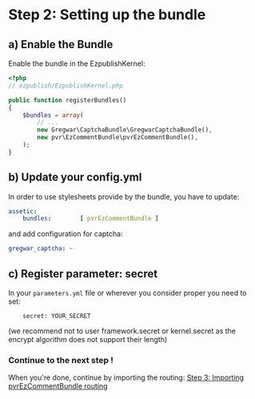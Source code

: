 
# Step 2: Setting up the bundle

## a) Enable the Bundle

Enable the bundle in the EzpublishKernel:

```php
<?php
// ezpublish/EzpublishKernel.php

public function registerBundles()
{
    $bundles = array(
        // ...
        new Gregwar\CaptchaBundle\GregwarCaptchaBundle(),
        new pvr\EzCommentBundle\pvrEzCommentBundle(),
    );
}
```

## b) Update your config.yml

In order to use stylesheets provide by the bundle, you have to update:

```yaml
assetic:
    bundles:        [ pvrEzCommentBundle ]
```

and add configuration for captcha:

```yaml
gregwar_captcha: ~
```

## c) Register parameter: secret

In your ```parameters.yml``` file or wherever you consider proper you need to set:

```
    secret: YOUR_SECRET
```
(we recommend not to user framework.secret or kernel.secret as the encrypt algorithm does not support their length)
    

### Continue to the next step !

When you're done, continue by importing the routing: [Step 3: Importing pvrEzCommentBundle routing](3-importing_routing.md)
